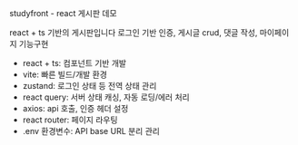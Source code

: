 studyfront - react 게시판 데모

react + ts 기반의 게시판입니다
로그인 기반 인증, 게시글 crud, 댓글 작성, 마이페이지 기능구현

- react + ts: 컴포넌트 기반 개발
- vite: 빠른 빌드/개발 환경
- zustand: 로그인 상태 등 전역 상태 관리
- react query: 서버 상태 캐싱, 자동 로딩/에러 처리
- axios: api 호출, 인증 헤더 설정
- react router: 페이지 라우팅
- .env 환경변수: API base URL 분리 관리
